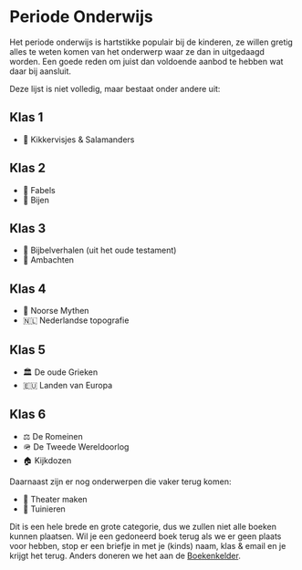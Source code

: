 # Periode Onderwijs

Het periode onderwijs is hartstikke populair bij de kinderen, ze willen gretig alles te weten komen van het onderwerp waar ze dan in uitgedaagd worden. Een goede reden om juist dan voldoende aanbod te hebben wat daar bij aansluit.

Deze lijst is niet volledig, maar bestaat onder andere uit:


## Klas 1

- :frog: Kikkervisjes & Salamanders


## Klas 2

- :dragon: Fabels
- :bee: Bijen


## Klas 3

- :closed_book: Bijbelverhalen (uit het oude testament)
- :closed_book: Ambachten


## Klas 4

- :elf: Noorse Mythen
- :netherlands: Nederlandse topografie


## Klas 5

- :classical_building: De oude Grieken
- :eu: Landen van Europa


## Klas 6

- :balance_scale: De Romeinen
- :military_helmet: De Tweede Wereldoorlog
- :house: Kijkdozen


Daarnaast zijn er nog onderwerpen die vaker terug komen:

- :woman_dancing: Theater maken
- :sunflower: Tuinieren


Dit is een hele brede en grote categorie, dus we zullen niet alle boeken kunnen plaatsen. Wil je een gedoneerd boek terug als we er geen plaats voor hebben, stop er een briefje in met je (kinds) naam, klas & email en je krijgt het terug. Anders doneren we het aan de [Boekenkelder](https://boekenvoormensen.nl/de-kelder/).
